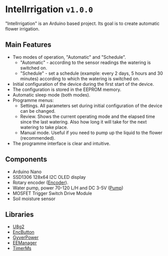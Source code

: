 # IntelIrrigation `v1.0.0`

"IntelIrrigation" is an Arduino based project. Its goal is to create automatic flower irrigation.

## Main Features

- Two modes of operation, "Automatic" and "Schedule".
  - "Automatic" - according to the sensor readings the watering is switched on.
  - "Schedule" - set a schedule (example: every 2 days, 5 hours and 30 minutes) according to which the watering is switched on.
- Initial configuration of the device during the first start of the device.
- The configuration is stored in the EEPROM memory.
- Automatic sleep mode (both modes).
- Programme menus:
  - Settings. All parameters set during initial configuration of the device can be changed.
  - Review. Shows the current operating mode and the elapsed time since the last watering. Also how long it will take for the next watering to take place.
  - Manual mode. Useful if you need to pump up the liquid to the flower (recommended).
- The programme interface is clear and intuitive.

## Components

- Arduino Nano
- SSD1306 128x64 I2C OLED display
- Rotary encoder ([Encoder](https://a.aliexpress.com/_ExFSOl7)).
- Water pump, power 70-120 L/H and DC 3-5V ([Pump](https://a.aliexpress.com/_EJphP6b))
- MOSFET Trigger Switch Drive Module
- Soil moisture sensor

## Libraries

- [U8g2](https://github.com/olikraus/u8g2)
- [EncButton](https://github.com/GyverLibs/EncButton)
- [GyverPower](https://github.com/GyverLibs/GyverPower)
- [EEManager](https://github.com/GyverLibs/EEManager)
- [TimerMs](https://github.com/GyverLibs/TimerMs)
